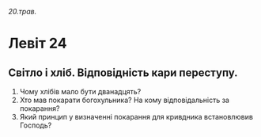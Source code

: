 
_20.трав._

# Левіт 24

## Світло і хліб. Відповідність кари переступу.
1. Чому хлібів мало бути дванадцять?
2. Хто мав покарати богохульника? На кому відповідальність за покарання?
3. Який принцип у визначенні покарання для кривдника встановлювив Господь?
